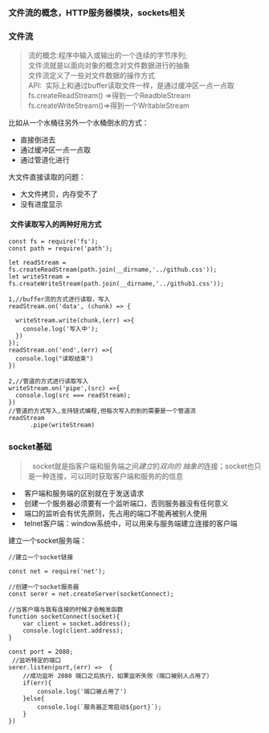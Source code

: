 ### 文件流的概念，HTTP服务器模块，sockets相关

### 文件流
> 流的概念:程序中输入或输出的一个连续的字节序列;  
> 文件流就是以面向对象的概念对文件数据进行的抽象  
> 文件流定义了一些对文件数据的操作方式  
API:  实际上和通过buffer读取文件一样，是通过缓冲区一点一点取
fs.createReadStream() =>得到一个ReadbleStream  
fs.createWriteStream()=>得到一个WritableStream

比如从一个水桶往另外一个水桶倒水的方式：
* 直接倒进去
* 通过缓冲区一点一点取
* 通过管道化进行

大文件直接读取的问题：
* 大文件拷贝，内存受不了
* 没有进度显示


####  文件读取写入的两种好用方式
```
const fs = require('fs');
const path = require('path');

let readStream = fs.createReadStream(path.join(__dirname,'../github.css'));
let writeStream = fs.createWriteStream(path.join(__dirname,'../github1.css'));

1,//buffer流的方式进行读取，写入
readStream.on('data', (chunk) => {
    
  writeStream.write(chunk,(err) =>{
    console.log('写入中');
  })
});
readStream.on('end',(err) =>{
  console.log("读取结束")
})

2,//管道的方式进行读取写入
writeStream.on('pipe',(src) =>{
  console.log(src === readStream);
})
//管道的方式写入,支持链式编程,但每次写入的到的需要是一个管道流
readStream
      .pipe(writeStream)

```


### socket基础
>   socket就是指客户端和服务端之间*建立*的*双向的* *抽象的*连接；socket也只是一种连接，可以同时获取客户端和服务的的信息  

*   客户端和服务端的区别就在于发送请求
*   创建一个服务器必须要有一个监听端口，否则服务器没有任何意义
*   端口的监听会有优先原则，先占用的端口不能再被别人使用
*   telnet客户端：window系统中，可以用来与服务端建立连接的客户端

建立一个socket服务端：
```
//建立一个socket链接

const net = require('net');

//创建一个socket服务器
const serer = net.createServer(socketConnect);

//当客户端与我有连接的时候才会触发函数
function socketConnect(socket){
    var client = socket.address();
    console.log(client.address);
}

const port = 2080;
 //监听特定的端口
serer.listen(port,(err) =>  {
    //成功监听 2080 端口之后执行，如果监听失败（端口被别人占用了）
    if(err){
        console.log('端口被占用了')
    }else{
        console.log(`服务器正常启动${port}`);
    }
})
```
